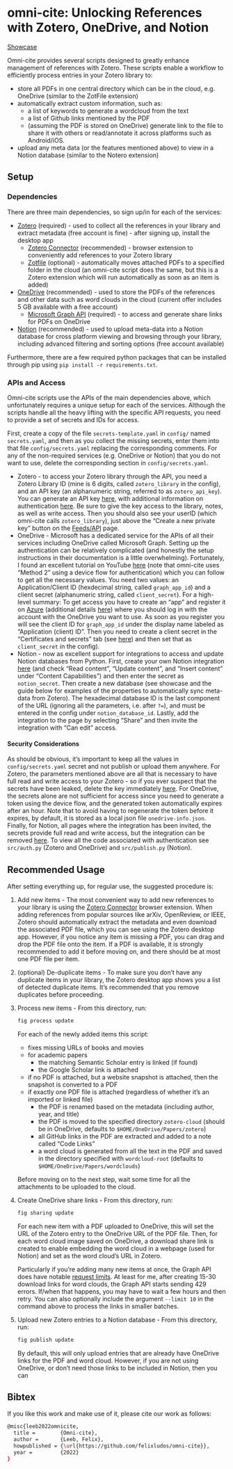 # omni-cite: Unlocking References with Zotero, OneDrive, and Notion

[Showcase](https://felixludos.notion.site/f1ba985954544885af4c5fbf0c9de3d5)

Omni-cite provides several scripts designed to greatly enhance management of references with Zotero. These scripts enable a workflow to efficiently process entries in your Zotero library to: 

- store all PDFs in one central directory which can be in the cloud, e.g. OneDrive (similar to the ZotFile extension)
- automatically extract custom information, such as:
    - a list of keywords to generate a wordcloud from the text
    - a list of Github links mentioned by the PDF
    - (assuming the PDF is stored on OneDrive) generate link to the file to share it with others or read/annotate it across platforms such as Android/iOS.
- upload any meta data (or the features mentioned above) to view in a Notion database (similar to the Notero extension)

## Setup

### Dependencies

There are three main dependencies, so sign up/in for each of the services:

- [Zotero](https://www.zotero.org/) (required) - used to collect all the references in your library and extract metadata (free account is fine) - after signing up, install the desktop app
    - [Zotero Connector](https://www.zotero.org/download/connectors) (recommended) - browser extension to conveniently add references to your Zotero library
    - [Zotfile](http://zotfile.com/) (optional) - automatically moves attached PDFs to a specified folder in the cloud (an omni-cite script does the same, but this is a Zotero extension which will run automatically as soon as an item is added)
- [OneDrive](https://www.microsoft.com/en-ww/microsoft-365/onedrive/online-cloud-storage) (recommended) - used to store the PDFs of the references and other data such as word clouds in the cloud (current offer includes 5 GB available with a free account)
    - [Microsoft Graph API](https://docs.microsoft.com/en-us/graph/use-the-api) (required) - to access and generate share links for PDFs on OneDrive
- [Notion](https://www.notion.so/) (recommended) - used to upload meta-data into a Notion database for cross platform viewing and browsing through your library, including advanced filtering and sorting options (free account available)

Furthermore, there are a few required python packages that can be installed through pip using `pip install -r requirements.txt`.

### APIs and Access

Omni-cite scripts use the APIs of the main dependencies above, which unfortunately requires a unique setup for each of the services. Although the scripts handle all the heavy lifting with the specific API requests, you need to provide a set of secrets and IDs for access.

First, create a copy of the file `secrets-template.yaml` in `config/` named `secrets.yaml`, and then as you collect the missing secrets, enter them into that file `config/secrets.yaml` replacing the corresponding comments. For any of the non-required services (e.g. OneDrive or Notion) that you do not want to use, delete the corresponding section in `config/secrets.yaml`.

- Zotero - to access your Zotero library through the API, you need a Zotero Library ID (mine is 6 digits, called `zotero_library` in the config), and an API key (an alphanumeric string, referred to as `zotero_api_key`). You can generate an API key [here](https://www.zotero.org/settings/keys/new), with additional information on authentication [here](https://www.zotero.org/support/dev/web_api/v3/basics). Be sure to give the key access to the library, notes, as well as write access. Then you should also see your userID (which omni-cite calls `zotero_library`), just above the “Create a new private key” button on the [Feeds/API](https://www.zotero.org/settings/keys) page.
- OneDrive - Microsoft has a dedicated service for the APIs of all their services including OneDrive called Microsoft Graph. Setting up the authentication can be relatively complicated (and honestly the setup instructions in their documentation is a little overwhelming). Fortunately, I found an excellent tutorial on YouTube [here](https://www.youtube.com/watch?v=1Jyd7SA-0kI) (note that omni-cite uses “Method 2” using a device flow for authentication) which you can follow to get all the necessary values. You need two values: an Application/Client ID (hexdecimal string, called `graph_app_id`) and a client secret (alphanumeric string, called `client_secret`). 
For a high-level summary: To get access you have to create an “app” and register it on [Azure](https://portal.azure.com/) (additional details [here](https://docs.microsoft.com/en-us/azure/active-directory/develop/quickstart-register-app#register-an-application)) where you should log in with the account with the OneDrive you want to use. As soon as you register you will see the client ID for `graph_app_id` under the display name labeled as “Application (client) ID”. Then you need to create a client secret in the “Certificates and secrets” tab (see [here](https://docs.microsoft.com/en-us/azure/active-directory/develop/quickstart-register-app#add-a-client-secret)) and then set that as `client_secret` in the config).
- Notion - now as excellent support for integrations to access and update Notion databases from Python. First, create your own Notion integration [here](https://www.notion.so/my-integrations) (and check “Read content”, “Update content”, and “Insert content” under “Content Capabilities”) and then enter the secret as `notion_secret`. Then create a new database (see showcase and the guide below for examples of the properties to automatically sync meta-data from Zotero). The hexadecimal database ID is the last component of the URL (ignoring all the parameters, i.e. after `?=`), and must be entered in the config under `notion_database_id`. Lastly, add the integration to the page by selecting “Share” and then invite the integration with “Can edit” access.

#### Security Considerations

As should be obvious, it’s important to keep all the values in `config/secrets.yaml` secret and not publish or upload them anywhere. For Zotero, the parameters mentioned above are all that is necessary to have full read and write access to your Zotero - so if you ever suspect that the secrets have been leaked, delete the key immediately [here](https://www.zotero.org/settings/keys). For OneDrive, the secrets alone are not sufficient for access since you need to generate a token using the device flow, and the generated token automatically expires after an hour. Note that to avoid having to regenerate the token before it expires, by default, it is stored as a local json file `onedrive-info.json`. Finally, for Notion, all pages where the integration has been invited, the secrets provide full read and write access, but the integration can be removed [here](https://www.notion.so/my-integrations). To view all the code associated with authentication see `src/auth.py` (Zotero and OneDrive) and `src/publish.py` (Notion).

## Recommended Usage

After setting everything up, for regular use, the suggested procedure is:

1. Add new items - The most convenient way to add new references to your library is using the [Zotero Connector](https://www.zotero.org/download/connectors) browser extension. When adding references from popular sources like arXiv, OpenReview, or IEEE, Zotero should automatically extract the metadata and even download the associated PDF file, which you can see using the Zotero desktop app. However, if you notice any item is missing a PDF, you can drag and drop the PDF file onto the item. If a PDF is available, it is strongly recommended to add it before moving on, and there should be at most one PDF file per item.
2. (optional) De-duplicate items - To make sure you don’t have any duplicate items in your library, the Zotero desktop app shows you a list of detected duplicate items. It’s recommended that you remove duplicates before proceeding.
3. Process new items - From this directory, run:
    
    ```python
    fig process update
    ```
    
    For each of the newly added items this script:
    
    - fixes missing URLs of books and movies
    - for academic papers
        - the matching Semantic Scholar entry is linked (if found)
        - the Google Scholar link is attached
    - if no PDF is attached, but a website snapshot is attached, then the snapshot is converted to a PDF
    - if exactly one PDF file is attached (regardless of whether it’s an imported or linked file)
        - the PDF is renamed based on the metadata (including author, year, and title)
        - the PDF is moved to the specified directory `zotero-cloud` (should be in OneDrive, defaults to `$HOME/OneDrive/Papers/zotero`)
        - all GitHub links in the PDF are extracted and added to a note called “Code Links”
        - a word cloud is generated from all the text in the PDF and saved in the directory specified with `wordcloud-root` (defaults to `$HOME/OneDrive/Papers/wordclouds`)
    
    Before moving on to the next step, wait some time for all the attachments to be uploaded to the cloud.
    
4. Create OneDrive share links - From this directory, run:
    
    ```bash
    fig sharing update
    ```
    
    For each new item with a PDF uploaded to OneDrive, this will set the URL of the Zotero entry to the OneDrive URL of the PDF file. Then, for each word cloud image saved on OneDrive, a download share link is created to enable embedding the word cloud in a webpage (used for Notion) and set as the word cloud’s URL in Zotero.
    
    Particularly if you’re adding many new items at once, the Graph API does have notable [request limits](https://docs.microsoft.com/en-us/graph/throttling). At least for me, after creating 15-30 download links for word clouds, the Graph API starts sending 429 errors. If/when that happens, you may have to wait a few hours and then retry. You can also optionally include the argument `--limit 10` in the command above to process the links in smaller batches.
    
5. Upload new Zotero entries to a Notion database - From this directory, run:
    
    ```bash
    fig publish update
    ```
    
    By default, this will only upload entries that are already have OneDrive links for the PDF and word cloud. However, if you are not using OneDrive, or don’t need those links to be included in Notion, then you can 


## Bibtex

If you like this work and make use of it, please cite our work as follows:

```bash
@misc{leeb2022omnicite,
  title =        {Omni-cite},
  author =       {Leeb, Felix},
  howpublished = {\url{https://github.com/felixludos/omni-cite}},
  year =         {2022}
}
```